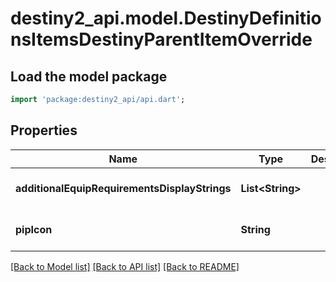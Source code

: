 # destiny2_api.model.DestinyDefinitionsItemsDestinyParentItemOverride

## Load the model package
```dart
import 'package:destiny2_api/api.dart';
```

## Properties
Name | Type | Description | Notes
------------ | ------------- | ------------- | -------------
**additionalEquipRequirementsDisplayStrings** | **List&lt;String&gt;** |  | [optional] [default to []]
**pipIcon** | **String** |  | [optional] [default to null]

[[Back to Model list]](../README.md#documentation-for-models) [[Back to API list]](../README.md#documentation-for-api-endpoints) [[Back to README]](../README.md)


